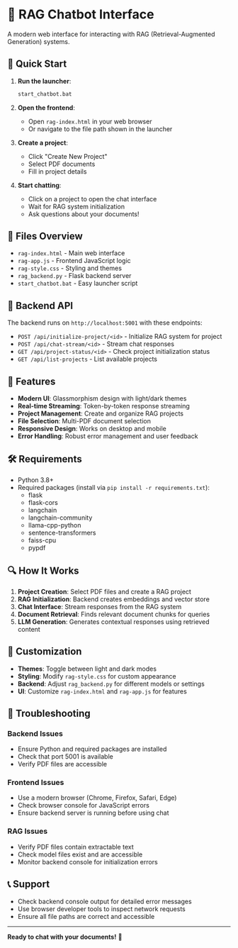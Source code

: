 # 🤖 RAG Chatbot Interface

A modern web interface for interacting with RAG (Retrieval-Augmented Generation) systems.

## 🚀 Quick Start

1. **Run the launcher**:
   ```bash
   start_chatbot.bat
   ```

2. **Open the frontend**:
   - Open `rag-index.html` in your web browser
   - Or navigate to the file path shown in the launcher

3. **Create a project**:
   - Click "Create New Project"
   - Select PDF documents
   - Fill in project details

4. **Start chatting**:
   - Click on a project to open the chat interface
   - Wait for RAG system initialization
   - Ask questions about your documents!

## 📁 Files Overview

- `rag-index.html` - Main web interface
- `rag-app.js` - Frontend JavaScript logic
- `rag-style.css` - Styling and themes
- `rag_backend.py` - Flask backend server
- `start_chatbot.bat` - Easy launcher script

## 🔧 Backend API

The backend runs on `http://localhost:5001` with these endpoints:

- `POST /api/initialize-project/<id>` - Initialize RAG system for project
- `POST /api/chat-stream/<id>` - Stream chat responses
- `GET /api/project-status/<id>` - Check project initialization status
- `GET /api/list-projects` - List available projects

## 🎯 Features

- **Modern UI**: Glassmorphism design with light/dark themes
- **Real-time Streaming**: Token-by-token response streaming
- **Project Management**: Create and organize RAG projects
- **File Selection**: Multi-PDF document selection
- **Responsive Design**: Works on desktop and mobile
- **Error Handling**: Robust error management and user feedback

## 🛠️ Requirements

- Python 3.8+
- Required packages (install via `pip install -r requirements.txt`):
  - flask
  - flask-cors
  - langchain
  - langchain-community
  - llama-cpp-python
  - sentence-transformers
  - faiss-cpu
  - pypdf

## 🔍 How It Works

1. **Project Creation**: Select PDF files and create a RAG project
2. **RAG Initialization**: Backend creates embeddings and vector store
3. **Chat Interface**: Stream responses from the RAG system
4. **Document Retrieval**: Finds relevant document chunks for queries
5. **LLM Generation**: Generates contextual responses using retrieved content

## 🎨 Customization

- **Themes**: Toggle between light and dark modes
- **Styling**: Modify `rag-style.css` for custom appearance
- **Backend**: Adjust `rag_backend.py` for different models or settings
- **UI**: Customize `rag-index.html` and `rag-app.js` for features

## 🐛 Troubleshooting

### Backend Issues
- Ensure Python and required packages are installed
- Check that port 5001 is available
- Verify PDF files are accessible

### Frontend Issues
- Use a modern browser (Chrome, Firefox, Safari, Edge)
- Check browser console for JavaScript errors
- Ensure backend server is running before using chat

### RAG Issues
- Verify PDF files contain extractable text
- Check model files exist and are accessible
- Monitor backend console for initialization errors

## 📞 Support

- Check backend console output for detailed error messages
- Use browser developer tools to inspect network requests
- Ensure all file paths are correct and accessible

---

**Ready to chat with your documents!** 🚀
